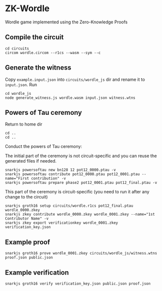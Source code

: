 # ZK-Wordle

Wordle game implemented using the Zero-Knowledge Proofs

## Compile the circuit

```
cd circuits
circom wordle.circom --r1cs --wasm --sym --c
```

## Generate the witness

Copy `example.input.json` into `circuits/wordle_js` dir and rename it to `input.json`. Run

```
cd wordle_js
node generate_witness.js wordle.wasm input.json witness.wtns
```

## Powers of Tau ceremony

Return to home dir

```
cd ..
cd ..
```

Conduct the powers of Tau ceremony:

The initial part of the ceremony is not circuit-specific and you can reuse the generated files if needed.

```
snarkjs powersoftau new bn128 12 pot12_0000.ptau -v
snarkjs powersoftau contribute pot12_0000.ptau pot12_0001.ptau --name="First contribution" -v
snarkjs powersoftau prepare phase2 pot12_0001.ptau pot12_final.ptau -v
```

This part of the ceremony is circuit-specific (you need to run it after any change to the circuit)

```
snarkjs groth16 setup circuits/wordle.r1cs pot12_final.ptau wordle_0000.zkey
snarkjs zkey contribute wordle_0000.zkey wordle_0001.zkey --name="1st Contributor Name" -v
snarkjs zkey export verificationkey wordle_0001.zkey verification_key.json
```

## Example proof

```
snarkjs groth16 prove wordle_0001.zkey circuits/wordle_js/witness.wtns proof.json public.json
```

## Example verification

```
snarkjs groth16 verify verification_key.json public.json proof.json
```

